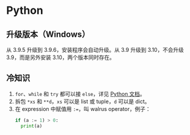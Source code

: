 # Python

## 升级版本（Windows）

从 3.9.5 升级到 3.9.6，安装程序会自动升级。从 3.9 升级到 3.10，不会升级 3.9，而是另外安装 3.10，两个版本同时存在。

## 冷知识

1. `for`、`while` 和 `try` 都可以接 `else`，详见 [Python 文档](https://docs.python.org/3/tutorial/controlflow.html#break-and-continue-statements-and-else-clauses-on-loops)。
1. 拆包 `*xs` 和 `**d`，`xs` 可以是 list 或 tuple，`d` 可以是 dict。
1. 在 expression 中赋值用 `:=`，叫 walrus operator，例子：
    ```python
    if (a := 1) > 0:
      print(a)
    ```
